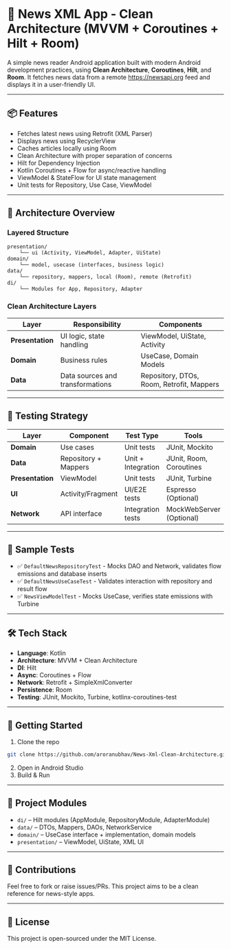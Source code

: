 # 📰 News XML App - Clean Architecture (MVVM + Coroutines + Hilt + Room)

A simple news reader Android application built with modern Android development practices, using **Clean Architecture**, **Coroutines**, **Hilt**, and **Room**. It fetches news data from a remote https://newsapi.org feed and displays it in a user-friendly UI.

---

## 📦 Features

- Fetches latest news using Retrofit (XML Parser)
- Displays news using RecyclerView
- Caches articles locally using Room
- Clean Architecture with proper separation of concerns
- Hilt for Dependency Injection
- Kotlin Coroutines + Flow for async/reactive handling
- ViewModel & StateFlow for UI state management
- Unit tests for Repository, Use Case, ViewModel

---

## 🧱 Architecture Overview

### Layered Structure

```
presentation/
    └── ui (Activity, ViewModel, Adapter, UiState)
domain/
    └── model, usecase (interfaces, business logic)
data/
    └── repository, mappers, local (Room), remote (Retrofit)
di/
    └── Modules for App, Repository, Adapter
```

### Clean Architecture Layers

| Layer            | Responsibility                            | Components                              |
|------------------|--------------------------------------------|-----------------------------------------|
| **Presentation** | UI logic, state handling                  | ViewModel, UiState, Activity            |
| **Domain**       | Business rules                            | UseCase, Domain Models                  |
| **Data**         | Data sources and transformations          | Repository, DTOs, Room, Retrofit, Mappers |

---

## 🧪 Testing Strategy

| Layer            | Component            | Test Type          | Tools                        |
|------------------|----------------------|--------------------|------------------------------|
| **Domain**       | Use cases            | Unit tests         | JUnit, Mockito               |
| **Data**         | Repository + Mappers | Unit + Integration | JUnit, Room, Coroutines      |
| **Presentation** | ViewModel            | Unit tests         | JUnit, Turbine               |
| **UI**           | Activity/Fragment    | UI/E2E tests       | Espresso (Optional)          |
| **Network**      | API interface        | Integration tests  | MockWebServer (Optional)     |

---

## 🧪 Sample Tests

- ✅ `DefaultNewsRepositoryTest` - Mocks DAO and Network, validates flow emissions and database inserts
- ✅ `DefaultNewsUseCaseTest` - Validates interaction with repository and result flow
- ✅ `NewsViewModelTest` - Mocks UseCase, verifies state emissions with Turbine

---

## 🛠️ Tech Stack

- **Language**: Kotlin
- **Architecture**: MVVM + Clean Architecture
- **DI**: Hilt
- **Async**: Coroutines + Flow
- **Network**: Retrofit + SimpleXmlConverter
- **Persistence**: Room
- **Testing**: JUnit, Mockito, Turbine, kotlinx-coroutines-test

---

## 🚀 Getting Started

1. Clone the repo

```bash
git clone https://github.com/aroranubhav/News-Xml-Clean-Architecture.git
```

2. Open in Android Studio
3. Build & Run

---

## 📂 Project Modules

- `di/` – Hilt modules (AppModule, RepositoryModule, AdapterModule)
- `data/` – DTOs, Mappers, DAOs, NetworkService
- `domain/` – UseCase interface + implementation, domain models
- `presentation/` – ViewModel, UiState, XML UI

---

## 🤝 Contributions

Feel free to fork or raise issues/PRs. This project aims to be a clean reference for news-style apps.

---

## 📄 License

This project is open-sourced under the MIT License.